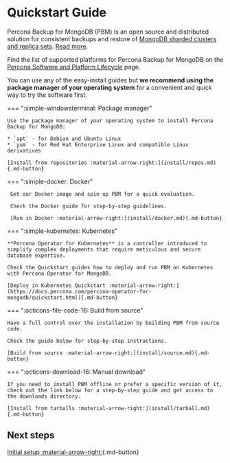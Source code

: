 # Quickstart Guide

Percona Backup for MongoDB (PBM) is an open source and distributed solution for consistent backups and restore of [MongoDB sharded clusters and replica sets](details/deployments.md). [Read more](index.md).

Find the list of supported platforms for Percona Backup for MongoDB on the [Percona Software and Platform Lifecycle](https://www.percona.com/services/policies/percona-software-platform-lifecycle#mongodb) page.

You can use any of the easy-install guides but **we recommend using the package manager of your operating system** for a convenient and quick way to try the software first.

=== ":simple-windowsterminal: Package manager"
    
    Use the package manager of your operating system to install Percona Backup for MongoDB:

    * `apt` - for Debian and Ubuntu Linux
    * `yum` - for Red Hat Enterprise Linux and compatible Linux derivatives

    [Install from repositories :material-arrow-right:](install/repos.md){.md-button}

=== ":simple-docker: Docker"

     Get our Docker image and spin up PBM for a quick evaluation. 

     Check the Docker guide for step-by-step guidelines.

     [Run in Docker :material-arrow-right:](install/docker.md){.md-button}

=== ":simple-kubernetes: Kubernetes"

    **Percona Operator for Kubernetes** is a controller introduced to simplify complex deployments that require meticulous and secure database expertise. 

    Check the Quickstart guides how to deploy and run PBM on Kubernetes with Percona Operator for MongoDB.

    [Deploy in Kubernetes Quickstart :material-arrow-right:](https://docs.percona.com/percona-operator-for-mongodb/quickstart.html){.md-button}

=== ":octicons-file-code-16: Build from source"

    Have a full control over the installation by building PBM from source code.

    Check the guide below for step-by-step instructions.

    [Build from source :material-arrow-right:](install/source.md){.md-button}

=== ":octicons-download-16: Manual download"

    If you need to install PBM offline or prefer a specific version of it, check out the link below for a step-by-step guide and get access to the downloads directory.

    [Install from tarballs :material-arrow-right:](install/tarball.md){.md-button}


## Next steps

[Initial setup :material-arrow-right:](install/initial-setup.md){.md-button}


